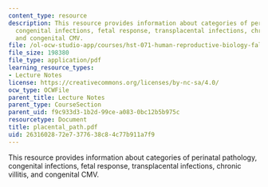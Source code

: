 ```yaml
---
content_type: resource
description: This resource provides information about categories of perinatal pathology,
  congenital infections, fetal response, transplacental infections, chronic villitis,
  and congenital CMV.
file: /ol-ocw-studio-app/courses/hst-071-human-reproductive-biology-fall-2005/2631602872e7377638c84c77b911a7f9_placental_path.pdf
file_size: 198380
file_type: application/pdf
learning_resource_types:
- Lecture Notes
license: https://creativecommons.org/licenses/by-nc-sa/4.0/
ocw_type: OCWFile
parent_title: Lecture Notes
parent_type: CourseSection
parent_uid: f9c933d3-1b2d-99ce-a083-0bc12b5b975c
resourcetype: Document
title: placental_path.pdf
uid: 26316028-72e7-3776-38c8-4c77b911a7f9
---
```

This resource provides information about categories of perinatal pathology, congenital infections, fetal response, transplacental infections, chronic villitis, and congenital CMV.